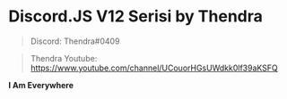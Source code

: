 # Discord.JS V12 Serisi by Thendra

> Discord: Thendra#0409

> Thendra Youtube: https://www.youtube.com/channel/UCouorHGsUWdkk0lf39aKSFQ

**I Am Everywhere**
